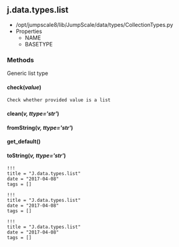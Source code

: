 <!-- toc -->
## j.data.types.list

- /opt/jumpscale8/lib/JumpScale/data/types/CollectionTypes.py
- Properties
    - NAME
    - BASETYPE

### Methods

Generic list type

#### check(*value*) 

```
Check whether provided value is a list

```

#### clean(*v, ttype='str'*) 

#### fromString(*v, ttype='str'*) 

#### get_default() 

#### toString(*v, ttype='str'*) 


```
!!!
title = "J.data.types.list"
date = "2017-04-08"
tags = []
```

```
!!!
title = "J.data.types.list"
date = "2017-04-08"
tags = []
```

```
!!!
title = "J.data.types.list"
date = "2017-04-08"
tags = []
```
